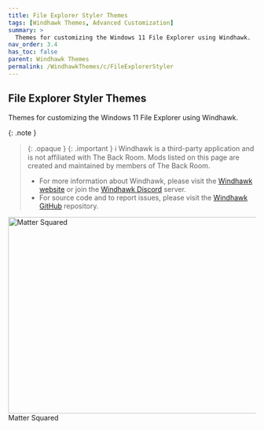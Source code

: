 ```yaml
---
title: File Explorer Styler Themes
tags: [Windhawk Themes, Advanced Customization]
summary: >
  Themes for customizing the Windows 11 File Explorer using Windhawk.
nav_order: 3.4
has_toc: false
parent: Windhawk Themes
permalink: /WindhawkThemes/c/FileExplorerStyler
---
```


## File Explorer Styler Themes
Themes for customizing the Windows 11 File Explorer using Windhawk.

{: .note }
> {: .opaque }
> {: .important }
> ℹ️ Windhawk is a third-party application and is not affiliated with The Back Room. Mods listed on this page are created and maintained by members of The Back Room.  
>
> - For more information about Windhawk, please visit the [Windhawk website](https://windhawk.net) or join the [Windhawk Discord](https://discord.com/servers/windhawk-923944342991818753) server.
> - For source code and to report issues, please visit the [Windhawk GitHub](https://github.com/windhawk/windhawk) repository.

<div class="gallery text-delta">
<div class="gallery-item">
<a href="https://gitlab.com/the-back-room/windhawk/windows-11-file-explorer-styler/matter-squared/"><img src="https://gitlab.com/the-back-room/windhawk/windows-11-file-explorer-styler/matter-squared/-/raw/main/Extras/preview.bmp" alt="Matter Squared" width="600" height="400"></a>
<div class="desc">Matter Squared</div>
</div>